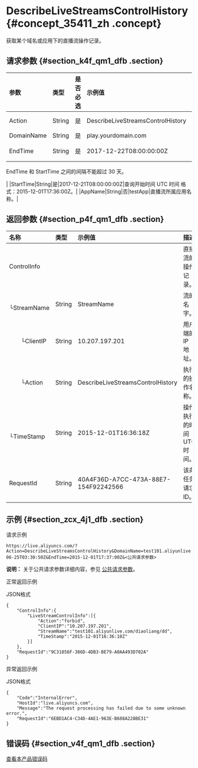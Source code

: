 # DescribeLiveStreamsControlHistory {#concept_35411_zh .concept}

获取某个域名或应用下的直播流操作记录。

## 请求参数 {#section_k4f_qm1_dfb .section}

|参数|类型|是否必选|示例值|描述|
|:-|:-|:---|:--|:-|
|Action|String|是|DescribeLiveStreamsControlHistory|系统规定参数。取值：DescribeLiveStreamsControlHistory|
|DomainName|String|是|play.yourdomain.com|您的直播加速域名。|
|EndTime|String|是|2017-12-22T08:00:00:00Z| 查询结束时间 UTC 时间 格式：2015-12-01T17:37:00Z。

 EndTime 和 StartTime 之间的间隔不能超过 30 天。

 |
|StartTime|String|是|2017-12-21T08:00:00:00Z|查询开始时间 UTC 时间 格式：2015-12-01T17:36:00Z。|
|AppName|String|否|testApp|直播流所属应用名称。|

## 返回参数 {#section_p4f_qm1_dfb .section}

|名称|类型|示例值|描述|
|:-|:-|:--|:-|
|ControlInfo| | |直播流的操作记录。|
|  └StreamName|String|StreamName|流的名字。|
|  └ClientIP|String|10.207.197.201|用户端的 IP 地址。|
|  └Action|String|DescribeLiveStreamsControlHistory|执行的操作名称。|
|  └TimeStamp|String|2015-12-01T16:36:18Z|操作执行的时间 UTC 时间。|
|RequestId|String|40A4F36D-A7CC-473A-88E7-154F92242566|该条任务请求ID。|

## 示例 {#section_zcx_4j1_dfb .section}

请求示例

```
https://live.aliyuncs.com/?Action=DescribeLiveStreamsControlHistory&DomainName=test101.aliyunlive.com&StartTime=2015-06-25T03:30:50Z&EndTime=2015-12-01T17:37:00Z&<公共请求参数> 
```

**说明：** 关于公共请求参数详细内容，参见 [公共请求参数](cn.zh-CN/API参考/调用方式/公共参数.md#)。

正常返回示例

JSON格式

```
{
    "ControlInfo":{
        "LiveStreamControlInfo":[{
            "Action":"forbid",
            "ClientIP":"10.207.197.201",
            "StreamName":"test101.aliyunlive.com/diaoliang/dd",
            "TimeStamp":"2015-12-01T16:36:18Z"
        }]
    },
    "RequestId":"9C31856F-386D-4DB3-BE79-A0AA493D702A"
}
```

异常返回示例

JSON格式

```
{
    "Code":"InternalError",
    "HostId":"live.aliyuncs.com",
    "Message":"The request processing has failed due to some unknown error.",
    "RequestId":"6EBD1AC4-C34D-4AE1-963E-B688A228BE31"
}
```

## 错误码 {#section_v4f_qm1_dfb .section}

[查看本产品错误码](https://error-center.aliyun.com/status/product/live)

